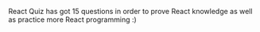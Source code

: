 React Quiz has got 15 questions in order to prove React knowledge as well as practice more React programming :)
